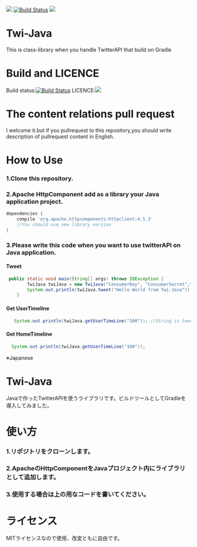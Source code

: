 ![](https://img.shields.io/badge/languauge-java%208-orange.svg) [![Build Status](https://travis-ci.org/ItinoseSan/Twi-Java.svg?branch=master)](https://travis-ci.org/ItinoseSan/Twi-Java) [![](http://img.shields.io/badge/license-MIT-blue.svg?style=flat)](https://github.com/ItinoseSan/Twi-Java/blob/master/TwitterAPI/LICENCE)

# Twi-Java
This is class-library when you handle TwitterAPI that build on Gradle
# Build and LICENCE
Build status:[![Build Status](https://travis-ci.org/ItinoseSan/Twi-Java.svg?branch=master)](https://travis-ci.org/ItinoseSan/Twi-Java) LICENCE:[![](http://img.shields.io/badge/license-MIT-blue.svg?style=flat)](https://github.com/ItinoseSan/Twi-Java/blob/master/TwitterAPI/LICENCE)
# The content relations pull request
I welcome it.but if you pullrequest to this repository,you should write description of pullrequest content in English.
# How to Use
### 1.Clone this repository.
### 2.Apache HttpComponent add as a library your Java application project.
```build.gradle
dependencies {
    compile 'org.apache.httpcomponents:httpclient:4.5.3'
    //You should use new library version
}
```
### 3.Please write this code when you want to use twitterAPI on Java application.
#### Tweet
```Java
 public static void main(String[] args) throws IOException {
        TwiJava twiJava = new TwiJava("ConsumerKey", "ConsumerSecret","AccessToken", "AccessTokenSecret");
        System.out.println(twiJava.tweet("Hello World from Twi-Java"));
    }
```  
#### Get UserTimeline
```Java
   System.out.println(twiJava.getUserTimeLine("100")); //String is tweet count 
```
#### Get HomeTimeline
```Java
  System.out.println(twiJava.getUserTimeLine("100")); 
```

※Japanese

# Twi-Java
Javaで作ったTwitterAPIを使うライブラリです。ビルドツールとしてGradleを導入してみました。
# 使い方
### 1.リポジトリをクローンします。
### 2.ApacheのHttpComponentをJavaプロジェクト内にライブラリとして追加します。
### 3.使用する場合は上の用なコードを書いてください。
# ライセンス
MITライセンスなので使用、改変ともに自由です。

    
